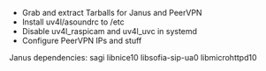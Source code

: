 * Grab and extract Tarballs for Janus and PeerVPN
* Install uv4l/asoundrc to /etc
* Disable uv4l_raspicam and uv4l_uvc in systemd
* Configure PeerVPN IPs and stuff


Janus dependencies:
sagi libnice10 libsofia-sip-ua0 libmicrohttpd10
